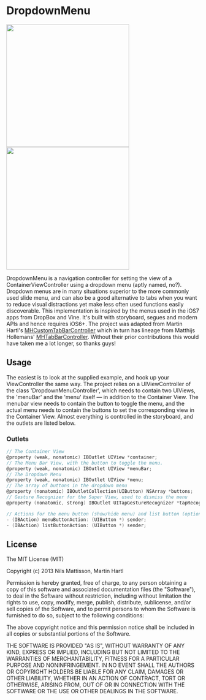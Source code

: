 # DropdownMenu

<img src="https://raw.github.com/nmattisson/DropdownMenu/master/Screenshots/DropdownMenu.png" width="320" />
<img src="https://raw.github.com/nmattisson/DropdownMenu/master/Screenshots/DropdownMenu.gif" width="320" />

DropdownMenu is a navigation controller for setting the view of a ContainerViewController using a dropdown menu (aptly named, no?). Dropdown menus are in many situations superior to the more commonly used slide menu, and can also be a good alternative to tabs when you want to reduce visual distractions yet make less often used functions easily discoverable. This implementation is inspired by the menus used in the iOS7 apps from DropBox and Vine.
It's built with storyboard, segues and modern APIs and hence requires iOS6+. The project was adapted from Martin Hartl's [MHCustomTabBarController](https://github.com/mhaddl/MHCustomTabBarController) which in turn has lineage from Matthijs Hollemans' [MHTabBarController](https://github.com/hollance/MHTabBarController "MHTabBarController"). Without their prior contributions this would have taken me a lot longer, so thanks guys!

## Usage
The easiest is to look at the supplied example, and hook up your ViewController the same way. The project relies on a UIViewController of the class 'DropdownMenuController', which needs to contain two UIViews, the 'menuBar' and the 'menu' itself — in addition to the Container View. The menubar view needs to contain the button to toggle the menu, and the actual menu needs to contain the buttons to set the corresponding view in the Container View. Almost everything is controlled in the storyboard, and the outlets are listed below.

### Outlets
```objective-c
// The Container View
@property (weak, nonatomic) IBOutlet UIView *container;
// The Menu Bar View, with the button to toggle the menu.
@property (weak, nonatomic) IBOutlet UIView *menuBar;
// The Dropdown Menu
@property (weak, nonatomic) IBOutlet UIView *menu;
// The array of buttons in the dropdown menu
@property (nonatomic) IBOutletCollection(UIButton) NSArray *buttons;
// Gesture Recognizer for the Super View, used to dismiss the menu
@property (nonatomic, strong) IBOutlet UITapGestureRecognizer *tapRecognizer;

// Actions for the menu button (show/hide menu) and list button (option in dropdown menu).
- (IBAction) menuButtonAction: (UIButton *) sender;
- (IBAction) listButtonAction: (UIButton *) sender;
```

## License

The MIT License (MIT)

Copyright (c) 2013 Nils Mattisson, Martin Hartl

Permission is hereby granted, free of charge, to any person obtaining a copy
of this software and associated documentation files (the "Software"), to deal
in the Software without restriction, including without limitation the rights
to use, copy, modify, merge, publish, distribute, sublicense, and/or sell
copies of the Software, and to permit persons to whom the Software is
furnished to do so, subject to the following conditions:

The above copyright notice and this permission notice shall be included in
all copies or substantial portions of the Software.

THE SOFTWARE IS PROVIDED "AS IS", WITHOUT WARRANTY OF ANY KIND, EXPRESS OR
IMPLIED, INCLUDING BUT NOT LIMITED TO THE WARRANTIES OF MERCHANTABILITY,
FITNESS FOR A PARTICULAR PURPOSE AND NONINFRINGEMENT. IN NO EVENT SHALL THE
AUTHORS OR COPYRIGHT HOLDERS BE LIABLE FOR ANY CLAIM, DAMAGES OR OTHER
LIABILITY, WHETHER IN AN ACTION OF CONTRACT, TORT OR OTHERWISE, ARISING FROM,
OUT OF OR IN CONNECTION WITH THE SOFTWARE OR THE USE OR OTHER DEALINGS IN
THE SOFTWARE.



